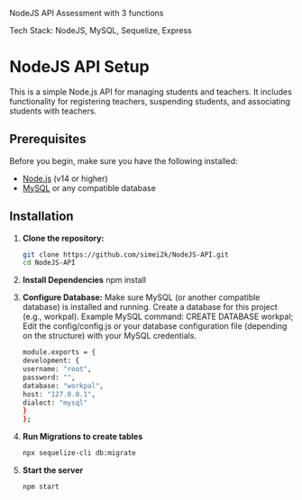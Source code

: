 NodeJS API  Assessment with 3 functions

Tech Stack: NodeJS, MySQL, Sequelize, Express

# NodeJS API Setup

This is a simple Node.js API for managing students and teachers. It includes functionality for registering teachers, suspending students, and associating students with teachers.

## Prerequisites

Before you begin, make sure you have the following installed:

- [Node.js](https://nodejs.org/) (v14 or higher)
- [MySQL](https://www.mysql.com/) or any compatible database

## Installation

1. **Clone the repository:**

   ```bash
   git clone https://github.com/simei2k/NodeJS-API.git
   cd NodeJS-API
2. **Install Dependencies**
   npm install

3. **Configure Database:**
   Make sure MySQL (or another compatible database) is installed and running.
   Create a database for this project (e.g., workpal).
   Example MySQL command: CREATE DATABASE workpal;
   Edit the config/config.js or your database configuration file (depending on the structure) with your MySQL credentials.
   ```bash
   module.exports = {
   development: {
   username: "root",
   password: "",
   database: "workpal",
   host: "127.0.0.1",
   dialect: "mysql"
   }
   };

5. **Run Migrations to create tables**
   ```bash
   npx sequelize-cli db:migrate

6. **Start the server**
   ```bash
   npm start


